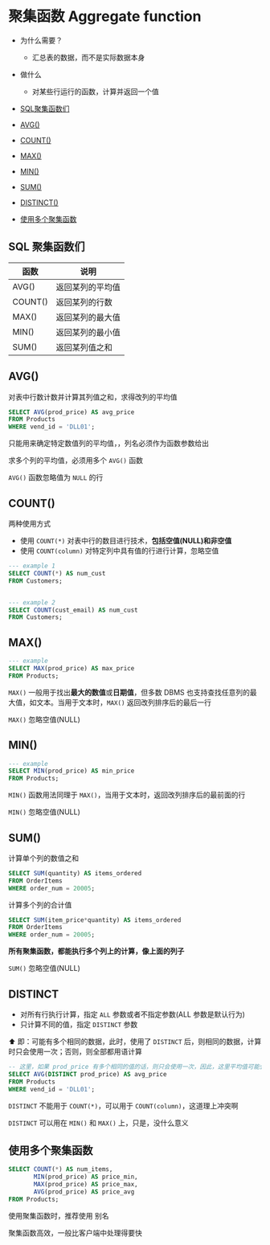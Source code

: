 # 聚集函数 Aggregate function

- 为什么需要？
	- 汇总表的数据，而不是实际数据本身

- 做什么
	- 对某些行运行的函数，计算并返回一个值

- [SQL聚集函数们](#sql聚集函数们)
- [AVG()](#avg)
- [COUNT()](#count)
- [MAX()](#max)
- [MIN()](#min)
- [SUM()](#sum)
- [DISTINCT()](#distinct)
- [使用多个聚集函数](#使用多个聚集函数)

## SQL 聚集函数们

函数 | 说明
---- | ----
AVG() | 返回某列的平均值
COUNT() | 返回某列的行数
MAX() |	 返回某列的最大值
MIN() | 返回某列的最小值
SUM() |	返回某列值之和

## AVG()

对表中行数计数并计算其列值之和，求得改列的平均值

```sql
SELECT AVG(prod_price) AS avg_price
FROM Products
WHERE vend_id = 'DLL01';
```

只能用来确定特定数值列的平均值，，列名必须作为函数参数给出

求多个列的平均值，必须用多个 `AVG()` 函数

`AVG()` 函数忽略值为 `NULL` 的行

## COUNT()

两种使用方式

- 使用 `COUNT(*)` 对表中行的数目进行技术，**包括空值(NULL)和非空值**
- 使用 `COUNT(column)` 对特定列中具有值的行进行计算，忽略空值


```sql
--- example 1
SELECT COUNT(*) AS num_cust
FROM Customers;


--- example 2
SELECT COUNT(cust_email) AS num_cust
FROM Customers;
```

## MAX()

```sql
--- example
SELECT MAX(prod_price) AS max_price
FROM Products;
```

`MAX()` 一般用于找出**最大的数值**或**日期值**，但多数 DBMS 也支持查找任意列的最大值，如文本。当用于文本时，`MAX()` 返回改列排序后的最后一行

`MAX()` 忽略空值(NULL)


## MIN()

```sql
--- example
SELECT MIN(prod_price) AS min_price
FROM Products;
```

`MIN()` 函数用法同理于 `MAX()`，当用于文本时，返回改列排序后的最前面的行

`MIN()` 忽略空值(NULL)

## SUM()

计算单个列的数值之和

```sql
SELECT SUM(quantity) AS items_ordered
FROM OrderItems
WHERE order_num = 20005;
```

计算多个列的合计值

```sql
SELECT SUM(item_price*quantity) AS items_ordered
FROM OrderItems
WHERE order_num = 20005;
```

**所有聚集函数，都能执行多个列上的计算，像上面的列子**

`SUM()` 忽略空值(NULL)

## DISTINCT

- 对所有行执行计算，指定 `ALL` 参数或者不指定参数(ALL 参数是默认行为)
- 只计算不同的值，指定 `DISTINCT` 参数

⬆️ 即：可能有多个相同的数据，此时，使用了 `DISTINCT` 后，则相同的数据，计算时只会使用一次；否则，则全部都用语计算

```sql
-- 这里，如果 prod_price 有多个相同的值的话，则只会使用一次，因此，这里平均值可能会提供，因为排出了多个最小值
SELECT AVG(DISTINCT prod_price) AS avg_price
FROM Products
WHERE vend_id = 'DLL01';
```

`DISTINCT` 不能用于 `COUNT(*)`，可以用于 `COUNT(column)`，这道理上冲突啊

`DISTINCT` 可以用在 `MIN()` 和 `MAX()` 上，只是，没什么意义

## 使用多个聚集函数

```sql
SELECT COUNT(*) AS num_items,
       MIN(prod_price) AS price_min,
       MAX(prod_price) AS price_max,
       AVG(prod_price) AS price_avg
FROM Products;
```

使用聚集函数时，推荐使用 别名

聚集函数高效，一般比客户端中处理得要快

